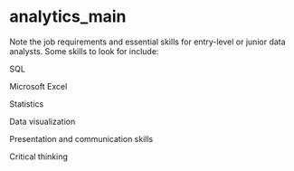 # analytics_main
Note the job requirements and essential skills for entry-level or junior data analysts. Some skills to look for include:

SQL

Microsoft Excel

Statistics

Data visualization

Presentation and communication skills

Critical thinking
